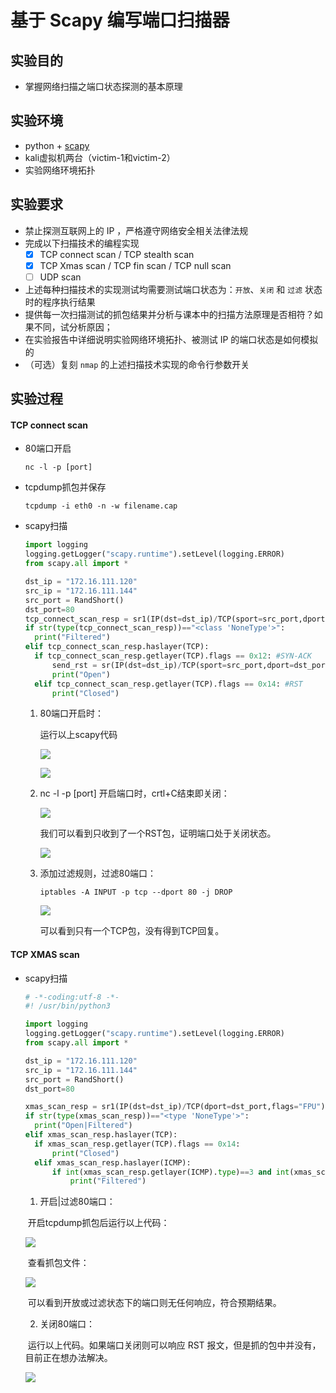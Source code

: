 # 基于 Scapy 编写端口扫描器

## 实验目的

- 掌握网络扫描之端口状态探测的基本原理

## 实验环境

- python + [scapy](https://scapy.net/)
- kali虚拟机两台（victim-1和victim-2）
- 实验网络环境拓扑

## 实验要求

- 禁止探测互联网上的 IP ，严格遵守网络安全相关法律法规
- 完成以下扫描技术的编程实现
  - [x] TCP connect scan / TCP stealth scan
  - [x] TCP Xmas scan / TCP fin scan / TCP null scan
  - [ ] UDP scan
- 上述每种扫描技术的实现测试均需要测试端口状态为：`开放`、`关闭` 和 `过滤` 状态时的程序执行结果
- 提供每一次扫描测试的抓包结果并分析与课本中的扫描方法原理是否相符？如果不同，试分析原因；
- 在实验报告中详细说明实验网络环境拓扑、被测试 IP 的端口状态是如何模拟的
- （可选）复刻 `nmap` 的上述扫描技术实现的命令行参数开关

## 实验过程

#### TCP connect scan

* 80端口开启

  ```
  nc -l -p [port]
  ```

* tcpdump抓包并保存

  ```
  tcpdump -i eth0 -n -w filename.cap
  ```

* scapy扫描

  ```python
  import logging
  logging.getLogger("scapy.runtime").setLevel(logging.ERROR)
  from scapy.all import *
  
  dst_ip = "172.16.111.120"
  src_ip = "172.16.111.144"
  src_port = RandShort()
  dst_port=80
  tcp_connect_scan_resp = sr1(IP(dst=dst_ip)/TCP(sport=src_port,dport=dst_port,flags="S"),timeout=10) #SYN
  if str(type(tcp_connect_scan_resp))=="<class 'NoneType'>":
  	print("Filtered")
  elif tcp_connect_scan_resp.haslayer(TCP):
  	if tcp_connect_scan_resp.getlayer(TCP).flags == 0x12: #SYN-ACK
  		send_rst = sr(IP(dst=dst_ip)/TCP(sport=src_port,dport=dst_port,flags="AR"),timeout=10)
  		print("Open")
  	elif tcp_connect_scan_resp.getlayer(TCP).flags == 0x14: #RST
  		print("Closed")
  ```

  1. 80端口开启时：

     运行以上scapy代码

     ![](E:\赵婧宇大三\网络安全\实验2\images\TCPconnectscanOPEN2.png)

     ![](images\TCPconnectscanOPEN1.png)

  2. nc -l -p [port] 开启端口时，crtl+C结束即关闭：

     ![](images\TCPconnectscanCLDSED2.png)

     我们可以看到只收到了一个RST包，证明端口处于关闭状态。

     ![](images\TCPconnectscanCLOSED1.png)

  3. 添加过滤规则，过滤80端口：

     ```
     iptables -A INPUT -p tcp --dport 80 -j DROP
     ```

     ![](images\TCPconnectscanFiltered.png)

     可以看到只有一个TCP包，没有得到TCP回复。

#### TCP  XMAS scan

* scapy扫描

  ```python
  # -*-coding:utf-8 -*-
  #! /usr/bin/python3
  
  import logging
  logging.getLogger("scapy.runtime").setLevel(logging.ERROR)
  from scapy.all import *
  
  dst_ip = "172.16.111.120"
  src_ip = "172.16.111.144"
  src_port = RandShort()
  dst_port=80
  
  xmas_scan_resp = sr1(IP(dst=dst_ip)/TCP(dport=dst_port,flags="FPU"),timeout=10)
  if str(type(xmas_scan_resp))=="<type 'NoneType'>":
  	print("Open|Filtered")
  elif xmas_scan_resp.haslayer(TCP):
  	if xmas_scan_resp.getlayer(TCP).flags == 0x14:
  		print("Closed")
  	elif xmas_scan_resp.haslayer(ICMP):
  		if int(xmas_scan_resp.getlayer(ICMP).type)==3 and int(xmas_scan_resp.getlayer(ICMP).code) in [1,2,3,9,10,13]:
  			print("Filtered")
  ```

  1. 开启|过滤80端口：

  ​                开启tcpdump抓包后运行以上代码：

  ![](images\TCPXMASscanOPEN1.png)

  ​                查看抓包文件：

  ![](images\TCPXMASscanOPEN2.png)

  ​                可以看到开放或过滤状态下的端口则无任何响应，符合预期结果。

  2. 关闭80端口：

  ​                运行以上代码。如果端口关闭则可以响应 RST 报文，但是抓的包中并没有，目前正在想办法解决。

  ![](images\TCPXMASscanCLOSED2.png)

